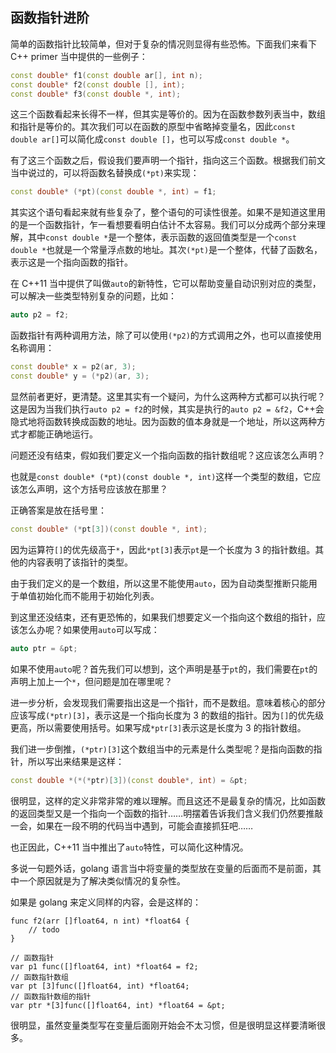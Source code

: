 ## 函数指针进阶

简单的函数指针比较简单，但对于复杂的情况则显得有些恐怖。下面我们来看下 C++ primer 当中提供的一些例子：

```C++
const double* f1(const double ar[], int n);
const double* f2(const double [], int);
const double* f3(const double *, int);
```

这三个函数看起来长得不一样，但其实是等价的。因为在函数参数列表当中，数组和指针是等价的。其次我们可以在函数的原型中省略掉变量名，因此`const double ar[]`可以简化成`const double []`，也可以写成`const double *`。

有了这三个函数之后，假设我们要声明一个指针，指向这三个函数。根据我们前文当中说过的，可以将函数名替换成`(*pt)`来实现：

```C++
const double* (*pt)(const double *, int) = f1;
```

其实这个语句看起来就有些复杂了，整个语句的可读性很差。如果不是知道这里用的是一个函数指针，乍一看想要看明白估计不太容易。我们可以分成两个部分来理解，其中`const double *`是一个整体，表示函数的返回值类型是一个`const double *`也就是一个常量浮点数的地址。其次`(*pt)`是一个整体，代替了函数名，表示这是一个指向函数的指针。

在 C++11 当中提供了叫做`auto`的新特性，它可以帮助变量自动识别对应的类型，可以解决一些类型特别复杂的问题，比如：

```C++
auto p2 = f2;
```

函数指针有两种调用方法，除了可以使用`(*p2)`的方式调用之外，也可以直接使用名称调用：

```C++
const double* x = p2(ar, 3);
const double* y = (*p2)(ar, 3);
```

显然前者更好，更清楚。这里其实有一个疑问，为什么这两种方式都可以执行呢？这是因为当我们执行`auto p2 = f2`的时候，其实是执行的`auto p2 = &f2`，C++会隐式地将函数转换成函数的地址。因为函数的值本身就是一个地址，所以这两种方式才都能正确地运行。

问题还没有结束，假如我们要定义一个指向函数的指针数组呢？这应该怎么声明？

也就是`const double* (*pt)(const double *, int)`这样一个类型的数组，它应该怎么声明，这个方括号应该放在那里？

正确答案是放在括号里：

```C++
const double* (*pt[3])(const double *, int);
```

因为运算符`[]`的优先级高于`*`，因此`*pt[3]`表示`pt`是一个长度为 3 的指针数组。其他的内容表明了该指针的类型。

由于我们定义的是一个数组，所以这里不能使用`auto`，因为自动类型推断只能用于单值初始化而不能用于初始化列表。

到这里还没结束，还有更恐怖的，如果我们想要定义一个指向这个数组的指针，应该怎么办呢？如果使用`auto`可以写成：

```C++
auto ptr = &pt;
```

如果不使用`auto`呢？首先我们可以想到，这个声明是基于`pt`的，我们需要在`pt`的声明上加上一个`*`，但问题是加在哪里呢？

进一步分析，会发现我们需要指出这是一个指针，而不是数组。意味着核心的部分应该写成`(*ptr)[3]`，表示这是一个指向长度为 3 的数组的指针。因为`[]`的优先级更高，所以需要使用括号。如果写成`*ptr[3]`表示这是长度为 3 的指针数组。

我们进一步倒推，`(*ptr)[3]`这个数组当中的元素是什么类型呢？是指向函数的指针，所以写出来结果是这样：

```C++
const double *(*(*ptr)[3])(const double*, int) = &pt;
```

很明显，这样的定义非常非常的难以理解。而且这还不是最复杂的情况，比如函数的返回类型又是一个指向一个函数的指针……明摆着告诉我们含义我们仍然要推敲一会，如果在一段不明的代码当中遇到，可能会直接抓狂吧……

也正因此，C++11 当中推出了`auto`特性，可以简化这种情况。

多说一句题外话，golang 语言当中将变量的类型放在变量的后面而不是前面，其中一个原因就是为了解决类似情况的复杂性。

如果是 golang 来定义同样的内容，会是这样的：

```golang
func f2(arr []float64, n int) *float64 {
    // todo
}

// 函数指针
var p1 func([]float64, int) *float64 = f2;
// 函数指针数组
var pt [3]func([]float64, int) *float64;
// 函数指针数组的指针
var ptr *[3]func([]float64, int) *float64 = &pt;
```

很明显，虽然变量类型写在变量后面刚开始会不太习惯，但是很明显这样要清晰很多。
